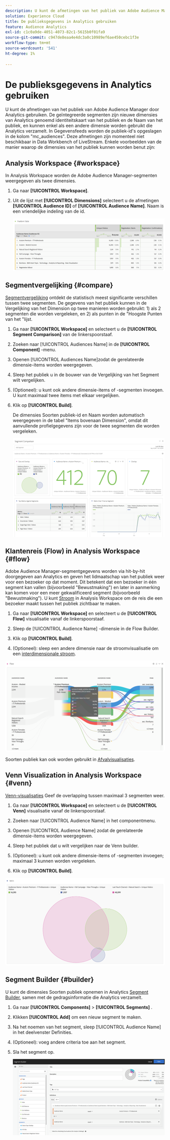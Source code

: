 ```yaml
---
description: U kunt de afmetingen van het publiek van Adobe Audience Manager door Analytics gebruiken. De geïntegreerde segmenten zijn nieuwe dimensies van Analytics genoemd identiteitskaart van het publiek en de Naam van het publiek, en kunnen enkel als een andere dimensie worden gebruikt die Analytics verzamelt. In Gegevensfeeds worden de publiek-id's opgeslagen in de kolom "mc_audiences". Deze afmetingen zijn momenteel niet beschikbaar in Data Workbench of LiveStream. Enkele voorbeelden van de manier waarop de dimensies van het publiek kunnen worden benut zijn
solution: Experience Cloud
title: De publieksgegevens in Analytics gebruiken
feature: Audience Analytics
exl-id: c1c0a9de-4051-4073-82c1-5615b0f01fa9
source-git-commit: c947de8eaa4e4dc3a0c10989ef6ae450cebc1f3e
workflow-type: tm+mt
source-wordcount: '541'
ht-degree: 1%

---
```


# De publieksgegevens in Analytics gebruiken

U kunt de afmetingen van het publiek van Adobe Audience Manager door Analytics gebruiken. De geïntegreerde segmenten zijn nieuwe dimensies van Analytics genoemd identiteitskaart van het publiek en de Naam van het publiek, en kunnen enkel als een andere dimensie worden gebruikt die Analytics verzamelt. In Gegevensfeeds worden de publiek-id&#39;s opgeslagen in de kolom &quot;mc_audiences&quot;. Deze afmetingen zijn momenteel niet beschikbaar in Data Workbench of LiveStream. Enkele voorbeelden van de manier waarop de dimensies van het publiek kunnen worden benut zijn:

## Analysis Workspace {#workspace}

In Analysis Workspace worden de Adobe Audience Manager-segmenten weergegeven als twee dimensies.

1. Ga naar **[!UICONTROL Workspace]**.
1. Uit de lijst met **[!UICONTROL Dimensions]** selecteert u de afmetingen **[!UICONTROL Audience ID]** of **[!UICONTROL Audience Name]**. Naam is een vriendelijke indeling van de id.

   ![](assets/aw-mcaudiences.png)

## Segmentvergelijking {#compare}

[Segmentvergelijking](https://experienceleague.adobe.com/docs/analytics/analyze/analysis-workspace/panels/segment-comparison/segment-comparison.html?lang=nl-NL) ontdekt de statistisch meest significante verschillen tussen twee segmenten. De gegevens van het publiek kunnen in de Vergelijking van het Dimension op twee manieren worden gebruikt: 1) als 2 segmenten die worden vergeleken, en 2) als punten in de &quot;Hoogste Punten van het &quot;lijst.

1. Ga naar **[!UICONTROL Workspace]** en selecteert u de **[!UICONTROL Segment Comparison]** van de linkerspoorstaaf.

1. Zoeken naar [!UICONTROL Audiences Name] in de **[!UICONTROL Component]** -menu.

1. Openen [!UICONTROL Audiences Name]zodat de gerelateerde dimensie-items worden weergegeven.
1. Sleep het publiek u in de bouwer van de Vergelijking van het Segment wilt vergelijken.
1. (Optioneel): u kunt ook andere dimensie-items of -segmenten invoegen. U kunt maximaal twee items met elkaar vergelijken.
1. Klik op **[!UICONTROL Build]**.

   De dimensies Soorten publiek-id en Naam worden automatisch weergegeven in de tabel &quot;Items bovenaan Dimension&quot;, omdat dit aanvullende profielgegevens zijn voor de twee segmenten die worden vergeleken.

   ![](assets/aud-segcompare.png)

## Klantenreis (Flow) in Analysis Workspace {#flow}

Adobe Audience Manager-segmentgegevens worden via hit-by-hit doorgegeven aan Analytics en geven het lidmaatschap van het publiek weer voor een bezoeker op dat moment. Dit betekent dat een bezoeker in één segment kan vallen (bijvoorbeeld &quot;Bewustmaking&quot;) en later in aanmerking kan komen voor een meer gekwalificeerd segment (bijvoorbeeld &quot;Bewustmaking&quot;). U kunt [Stroom](https://experienceleague.adobe.com/docs/analytics/analyze/analysis-workspace/visualizations/fallout/fallout-flow.html?lang=nl-NL) in Analysis Workspace om de reis die een bezoeker maakt tussen het publiek zichtbaar te maken.

1. Ga naar **[!UICONTROL Workspace]** en selecteert u de **[!UICONTROL Flow]** visualisatie vanaf de linkerspoorstaaf.

1. Sleep de [!UICONTROL Audience Name] -dimensie in de Flow Builder.
1. Klik op **[!UICONTROL Build]**.
1. (Optioneel): sleep een andere dimensie naar de stroomvisualisatie om een [interdimensionale stroom](https://experienceleague.adobe.com/docs/analytics/analyze/analysis-workspace/visualizations/flow/multi-dimensional-flow.html?lang=nl-NL).

![](assets/flow-aamaudiences.png)

Soorten publiek kan ook worden gebruikt in [Afvalvisualisaties](https://experienceleague.adobe.com/docs/analytics/analyze/analysis-workspace/visualizations/fallout/fallout-flow.html?lang=nl-NL).

## Venn Visualization in Analysis Workspace {#venn}

[Venn-visualisaties](https://experienceleague.adobe.com/docs/analytics/analyze/analysis-workspace/visualizations/venn.html?lang=nl-NL) Geef de overlapping tussen maximaal 3 segmenten weer.

1. Ga naar **[!UICONTROL Workspace]** en selecteert u de **[!UICONTROL Venn]** visualisatie vanaf de linkerspoorstaaf.

1. Zoeken naar [!UICONTROL Audience Name] in het componentmenu.
1. Openen [!UICONTROL Audience Name] zodat de gerelateerde dimensie-items worden weergegeven.
1. Sleep het publiek dat u wilt vergelijken naar de Venn builder.
1. (Optioneel): u kunt ook andere dimensie-items of -segmenten invoegen; maximaal 3 kunnen worden vergeleken.
1. Klik op **[!UICONTROL Build]**.

![](assets/venn-viz.png)

## Segment Builder {#builder}

U kunt de dimensies Soorten publiek opnemen in Analytics [Segment Builder](/help/components/segmentation/segmentation-workflow/seg-build.md), samen met de gedragsinformatie die Analytics verzamelt.

1. Ga naar  **[!UICONTROL Components]** > **[!UICONTROL Segments]** .
1. Klikken **[!UICONTROL Add]** om een nieuw segment te maken.
1. Na het noemen van het segment, sleep [!UICONTROL Audience Name] in het deelvenster Definities.
1. (Optioneel): voeg andere criteria toe aan het segment.
1. Sla het segment op.

   ![](assets/aud-segbuilder.png)

